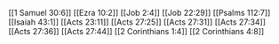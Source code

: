 [[1 Samuel 30:6]]
[[Ezra 10:2]]
[[Job 2:4]]
[[Job 22:29]]
[[Psalms 112:7]]
[[Isaiah 43:1]]
[[Acts 23:11]]
[[Acts 27:25]]
[[Acts 27:31]]
[[Acts 27:34]]
[[Acts 27:36]]
[[Acts 27:44]]
[[2 Corinthians 1:4]]
[[2 Corinthians 4:8]]
